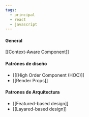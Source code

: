```yaml
---
tags:
  - principal
  - react
  - javascript
---
```

#### General

[[Context-Aware Component]]

#### Patrónes de diseño

-  [[[High Order Component (HOC)]]
-  [[Render Props]]

#### Patrones de Arquitectura

-  [[Featured-based design]]
-  [[Layared-based design]]

